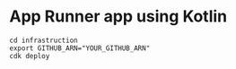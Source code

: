 # App Runner app using Kotlin

```console
cd infrastruction
export GITHUB_ARN="YOUR_GITHUB_ARN" 
cdk deploy
```
